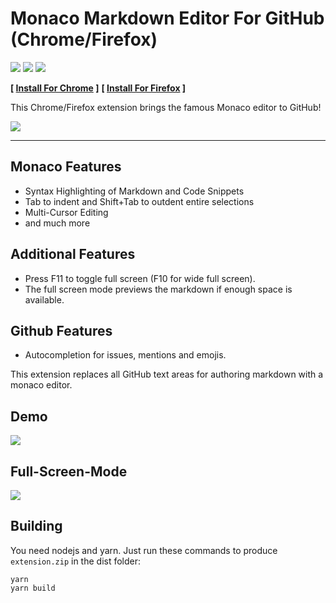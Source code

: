 # Monaco Markdown Editor For GitHub (Chrome/Firefox)

[![](https://img.shields.io/static/v1?style=social&label=Sponsor&message=%E2%9D%A4&logo=GitHub&color&link=%3Curl%3E)](https://github.com/sponsors/hediet)
[![](https://img.shields.io/static/v1?style=social&label=Donate&message=%E2%9D%A4&logo=Paypal&color&link=%3Curl%3E)](https://www.paypal.com/cgi-bin/webscr?cmd=_s-xclick&hosted_button_id=ZP5F38L4C88UY&source=url)
[![](https://img.shields.io/twitter/follow/hediet_dev.svg?style=social)](https://twitter.com/intent/follow?screen_name=hediet_dev)

**[ [Install For Chrome](https://chrome.google.com/webstore/detail/monaco-markdown-editor-fo/mmpbdjdnmhgkpligeniippcgfmkgkpnf) ]** **[ [Install For Firefox](https://addons.mozilla.org/en/firefox/addon/monaco-markdown-github-editor/) ]**

This Chrome/Firefox extension brings the famous Monaco editor to GitHub!

![](./docs/screenshot.png)

---

## Monaco Features

-   Syntax Highlighting of Markdown and Code Snippets
-   Tab to indent and Shift+Tab to outdent entire selections
-   Multi-Cursor Editing
-   and much more

## Additional Features

-   Press F11 to toggle full screen (F10 for wide full screen).
-   The full screen mode previews the markdown if enough space is available.

## Github Features

-   Autocompletion for issues, mentions and emojis.

This extension replaces all GitHub text areas for authoring markdown with a monaco editor.

## Demo

![](./docs/demo.gif)

## Full-Screen-Mode

![](./docs/fullscreen.gif)

## Building

You need nodejs and yarn. Just run these commands to produce `extension.zip` in the dist folder:

```
yarn
yarn build
```
